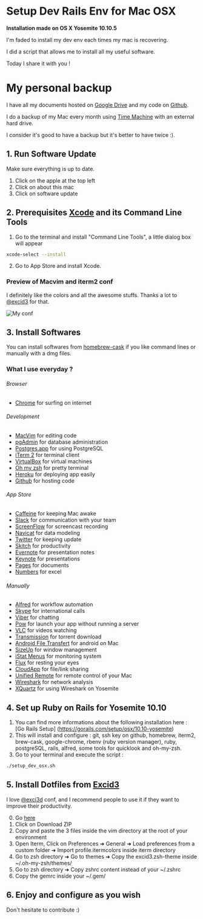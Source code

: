 # Setup Dev Rails Env for Mac OSX

**Installation made on OS X Yosemite 10.10.5**

I'm faded to install my dev env each times my mac is recovering.

I did a script that allows me to install all my useful software.

Today I share it with you !

# My personal backup

I have all my documents hosted on [Google Drive](https://drive.google.com) and my code on [Github](https://github.com).

I do a backup of my Mac every month using [Time Machine](http://www.apple.com/osx/apps/#timemachine) with an external hard drive.

I consider it's good to have a backup but it's better to have twice :).

## 1. Run Software Update

Make sure everything is up to date.

1. Click on the apple at the top left
2. Click on about this mac
3. Click on software update

## 2. Prerequisites [Xcode](https://developer.apple.com/xcode/) and its Command Line Tools

1. Go to the terminal and install "Command Line Tools", a little dialog box will appear

  ```sh
  xcode-select --install
  ```

2. Go to App Store and install Xcode.

### Preview of Macvim and iterm2 conf

I definitely like the colors and all the awesome stuffs. Thanks a lot to [@excid3](https://github.com/excid3) for that.

![My conf](http://f.cl.ly/items/3u3A1X2H1e3N3m150z3v/Image%202015-10-08%20at%2011.52.30%20AM.png)

## 3. Install Softwares

You can install softwares from [homebrew-cask](https://github.com/caskroom/homebrew-cask) if you like command lines or manually with a dmg files.

### What I use everyday ?

###### Browser

* [Chrome](https://www.google.com/intl/en/chrome/browser/desktop/index.html) for surfing on internet

###### Development

* [MacVim](https://github.com/b4winckler/macvim) for editing code
* [pgAdmin](http://www.pgadmin.org/download/macosx.php) for database administration
* [Postgres.app](http://postgresapp.com/) for using PostgreSQL
* [iTerm 2](http://www.iterm2.com/#/section/home) for terminal client
* [VirtualBox](https://www.virtualbox.org/wiki/Downloads) for virtual machines
* [Oh my zsh](http://ohmyz.sh/) for pretty terminal
* [Heroku](https://toolbelt.heroku.com/osx) for deploying app easily
* [Github](https://github.com/) for hosting code

###### App Store

* [Caffeine](https://itunes.apple.com/us/app/caffeine/id411246225?l=en&mt=12) for keeping Mac awake
* [Slack](https://itunes.apple.com/us/app/slack/id803453959?l=en&mt=12) for communication with your team
* [ScreenFlow](https://itunes.apple.com/us/app/screenflow-5/id917790450?l=en&mt=12) for screencast recording
* [Navicat](https://itunes.apple.com/us/app/navicat-data-modeler-essentials/id532423082?l=en&mt=12) for data modeling
* [Twitter](https://itunes.apple.com/us/app/twitter/id409789998?l=en&mt=12) for keeping update
* [Skitch](https://itunes.apple.com/us/app/skitch-snap.-mark-up.-share./id425955336?l=en&mt=12) for productivity
* [Evernote](http://evernote.com/) for presentation notes
* [Keynote](https://itunes.apple.com/us/app/keynote/id409183694?l=en&mt=12) for presentations
* [Pages](https://itunes.apple.com/us/app/pages/id409201541?l=en&mt=12) for documents
* [Numbers](https://itunes.apple.com/us/app/numbers/id409203825?l=en&mt=12) for excel

###### Manually

* [Alfred](http://www.alfredapp.com/) for workflow automation
* [Skype](http://www.skype.com/en/) for international calls
* [Viber](http://www.viber.com/en/products/mac) for chatting
* [Pow](http://pow.cx/) for launch your app without running a server
* [VLC](http://www.videolan.org/vlc/download-macosx.html) for videos watching
* [Transmission](http://www.transmissionbt.com/download/) for torrent download
* [Android File Transfert](https://www.android.com/filetransfer/) for android on Mac
* [SizeUp](http://www.irradiatedsoftware.com/sizeup/) for window management
* [iStat Menus](https://bjango.com/mac/istatmenus/) for monitoring system
* [Flux](https://justgetflux.com/) for resting your eyes
* [CloudApp](https://www.getcloudapp.com/download) for file/link sharing
* [Unified Remote](https://www.unifiedremote.com/download) for remote control of your Mac
* [Wireshark](https://www.wireshark.org/#download) for network analysis
* [XQuartz](http://xquartz.macosforge.org/landing/) for using Wireshark on Yosemite

## 4. Set up Ruby on Rails for Yosemite 10.10

1. You can find more informations about the following installation here : [Go Rails Setup] (https://gorails.com/setup/osx/10.10-yosemite)
2. This will install and configure : git, ssh key on github, homebrew, iterm2, brew-cask, google-chrome, rbenv (ruby version manager), ruby, postgreSQL, rails, alfred, some tools for quicklook and oh-my-zsh.
3. Go to your terminal and execute the script :

```sh
./setup_dev_osx.sh
```

## 5. Install Dotfiles from [Excid3](https://github.com/excid3/dotfiles)

I love [@exci3d](https://github.com/excid3/dotfiles) conf, and I recommend people to use it if they want to improve their productivity.

0. Go [here](https://github.com/excid3/dotfiles)
1. Click on Download ZIP
2. Copy and paste the 3 files inside the vim directory at the root of your environment
3. Open Iterm, Click on Preferences ➜ General ➜ Load preferences from a custom folder ➜ Import profile.itermcolors inside iterm directory
4. Go to zsh directory ➜ Go to themes ➜ Copy the excid3.zsh-theme inside ~/.oh-my-zsh/themes/
5. Go to zsh directory ➜ Copy zshrc content instead of your ~/.zshrc
6. Copy the gemrc inside your ~/.gem/

## 6. Enjoy and configure as you wish

Don't hesitate to contribute :)
